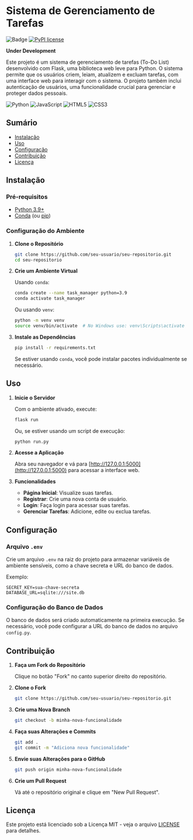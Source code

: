 # Sistema de Gerenciamento de Tarefas

![Badge](https://img.shields.io/badge/status-active-brightgreen)
[![PyPI license](https://img.shields.io/pypi/l/ansicolortags.svg)](https://pypi.python.org/pypi/ansicolortags/)

**Under Development**

Este projeto é um sistema de gerenciamento de tarefas (To-Do List) desenvolvido com Flask, uma biblioteca web leve para Python. O sistema permite que os usuários criem, leiam, atualizem e excluam tarefas, com uma interface web para interagir com o sistema. O projeto também inclui autenticação de usuários, uma funcionalidade crucial para gerenciar e proteger dados pessoais.

![Python](https://img.shields.io/badge/python-3670A0?style=for-the-badge&logo=python&logoColor=ffdd54)
![JavaScript](https://img.shields.io/badge/javascript-%23323330.svg?style=for-the-badge&logo=javascript&logoColor=%23F7DF1E)
![HTML5](https://img.shields.io/badge/html5-%23E34F26.svg?style=for-the-badge&logo=html5&logoColor=white)
![CSS3](https://img.shields.io/badge/css3-%231572B6.svg?style=for-the-badge&logo=css3&logoColor=white)

## Sumário

- [Instalação](#instalação)
- [Uso](#uso)
- [Configuração](#configuração)
- [Contribuição](#contribuição)
- [Licença](#licença)

## Instalação

### Pré-requisitos

- [Python 3.9+](https://www.python.org/downloads/)
- [Conda](https://docs.conda.io/en/latest/miniconda.html) (ou [pip](https://pip.pypa.io/en/stable/))

### Configuração do Ambiente

1. **Clone o Repositório**

   ```sh
   git clone https://github.com/seu-usuario/seu-repositorio.git
   cd seu-repositorio
   ```

2. **Crie um Ambiente Virtual**

   Usando `conda`:

   ```sh
   conda create --name task_manager python=3.9
   conda activate task_manager
   ```

   Ou usando `venv`:

   ```sh
   python -m venv venv
   source venv/bin/activate  # No Windows use: venv\Scripts\activate
   ```

3. **Instale as Dependências**

   ```sh
   pip install -r requirements.txt
   ```

   Se estiver usando `conda`, você pode instalar pacotes individualmente se necessário.

## Uso

1. **Inicie o Servidor**

   Com o ambiente ativado, execute:

   ```sh
   flask run
   ```

   Ou, se estiver usando um script de execução:

   ```sh
   python run.py
   ```

2. **Acesse a Aplicação**

   Abra seu navegador e vá para [http://127.0.0.1:5000](http://127.0.0.1:5000) para acessar a interface web.

3. **Funcionalidades**

   - **Página Inicial**: Visualize suas tarefas.
   - **Registrar**: Crie uma nova conta de usuário.
   - **Login**: Faça login para acessar suas tarefas.
   - **Gerenciar Tarefas**: Adicione, edite ou exclua tarefas.

## Configuração

### Arquivo `.env`

Crie um arquivo `.env` na raiz do projeto para armazenar variáveis de ambiente sensíveis, como a chave secreta e URL do banco de dados.

Exemplo:

```env
SECRET_KEY=sua-chave-secreta
DATABASE_URL=sqlite:///site.db
```

### Configuração do Banco de Dados

O banco de dados será criado automaticamente na primeira execução. Se necessário, você pode configurar a URL do banco de dados no arquivo `config.py`.

## Contribuição

1. **Faça um Fork do Repositório**

   Clique no botão "Fork" no canto superior direito do repositório.

2. **Clone o Fork**

   ```sh
   git clone https://github.com/seu-usuario/seu-repositorio.git
   ```

3. **Crie uma Nova Branch**

   ```sh
   git checkout -b minha-nova-funcionalidade
   ```

4. **Faça suas Alterações e Commits**

   ```sh
   git add .
   git commit -m "Adiciona nova funcionalidade"
   ```

5. **Envie suas Alterações para o GitHub**

   ```sh
   git push origin minha-nova-funcionalidade
   ```

6. **Crie um Pull Request**

   Vá até o repositório original e clique em "New Pull Request".

## Licença

Este projeto está licenciado sob a Licença MIT - veja o arquivo [LICENSE](LICENSE) para detalhes.
